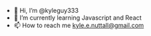 - 👋 Hi, I’m @kyleguy333
- 🌱 I’m currently learning Javascript and React
- 📫 How to reach me kyle.e.nuttall@gmail.com



